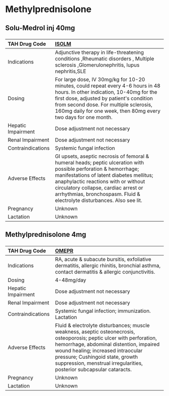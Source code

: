 # Methylprednisolone

## Solu-Medrol inj 40mg

##### 

| TAH Drug Code      | [ISOLM](https://www.tahsda.org.tw/drugs/hissearch.php?drug_code=ISOLM)                                                                                                                                                                                                                                                  |
|:-------------------|:------------------------------------------------------------------------------------------------------------------------------------------------------------------------------------------------------------------------------------------------------------------------------------------------------------------------|
| Indications        | Adjunctive therapy in life-threatening conditions ,Rheumatic disorders , Multiple sclerosis ,Glomerulonephritis, lupus nephritis,SLE                                                                                                                                                                                    |
| Dosing             | For large dose, IV 30mg/kg for 10-20 minutes, could repeat every 4-6 hours in 48 hours. In other indication, 10-40mg for the first dose, adjusted by patient's condition from second dose. For multiple sclerosis, 160mg daily for one week, then 80mg every two days for one month.                                    |
| Hepatic Impairment | Dose adjustment not necessary                                                                                                                                                                                                                                                                                           |
| Renal Impairment   | Dose adjustment not necessary                                                                                                                                                                                                                                                                                           |
| Contraindications  | Systemic fungal infection                                                                                                                                                                                                                                                                                               |
| Adverse Effects    | GI upsets, aseptic necrosis of femoral & humeral heads; peptic ulceration with possible perforation & hemorrhage; manifestations of latent diabetes mellitus; anaphylactic reactions with or without circulatory collapse, cardiac arrest or arrhythmias, bronchospasm. Fluid & electrolyte disturbances. Also see lit. |
| Pregnancy          | Unknown                                                                                                                                                                                                                                                                                                                 |
| Lactation          | Unknown                                                                                                                                                                                                                                                                                                                 |

## Methylprednisolone 4mg

##### 

| TAH Drug Code      | [OMEPR](https://www.tahsda.org.tw/drugs/hissearch.php?drug_code=OMEPR)                                                                                                                                                                                                                                            |
|:-------------------|:------------------------------------------------------------------------------------------------------------------------------------------------------------------------------------------------------------------------------------------------------------------------------------------------------------------|
| Indications        | RA, acute & subacute bursitis, exfoliative dermatitis, allergic rhinitis, bronchial asthma, contact dermatitis & allergic conjunctivitis.                                                                                                                                                                         |
| Dosing             | 4-48mg/day                                                                                                                                                                                                                                                                                                        |
| Hepatic Impairment | Dose adjustment not necessary                                                                                                                                                                                                                                                                                     |
| Renal Impairment   | Dose adjustment not necessary                                                                                                                                                                                                                                                                                     |
| Contraindications  | Systemic fungal infection; immunization. Lactation                                                                                                                                                                                                                                                                |
| Adverse Effects    | Fluid & electrolyte disturbances; muscle weakness, aseptic osteonecrosis, osteoporosis; peptic ulcer with perforation, hemorrhage, abdominal distention, impaired wound healing; increased intraocular pressure; Cushingoid state, growth suppression, menstrual irregularities, posterior subcapsular cataracts. |
| Pregnancy          | Unknown                                                                                                                                                                                                                                                                                                           |
| Lactation          | Unknown                                                                                                                                                                                                                                                                                                           |

